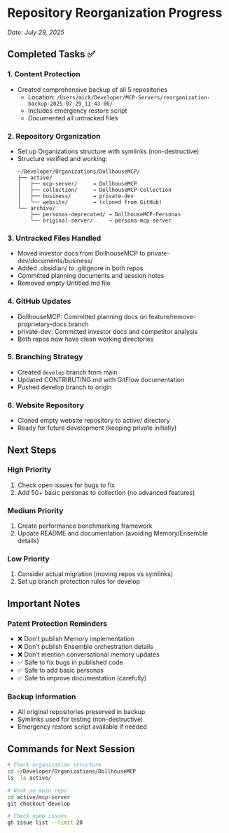 # Repository Reorganization Progress
*Date: July 29, 2025*

## Completed Tasks ✅

### 1. Content Protection
- Created comprehensive backup of all 5 repositories
  - Location: `/Users/mick/Developer/MCP-Servers/reorganization-backup-2025-07-29_11-43-00/`
  - Includes emergency restore script
  - Documented all untracked files

### 2. Repository Organization
- Set up Organizations structure with symlinks (non-destructive)
- Structure verified and working:
  ```
  ~/Developer/Organizations/DollhouseMCP/
  ├── active/
  │   ├── mcp-server/     → DollhouseMCP
  │   ├── collection/     → DollhouseMCP-Collection
  │   ├── business/       → private-dev
  │   └── website/        → (cloned from GitHub)
  └── archive/
      ├── personas-deprecated/ → DollhouseMCP-Personas
      └── original-server/     → persona-mcp-server
  ```

### 3. Untracked Files Handled
- Moved investor docs from DollhouseMCP to private-dev/documents/business/
- Added .obsidian/ to .gitignore in both repos
- Committed planning documents and session notes
- Removed empty Untitled.md file

### 4. GitHub Updates
- DollhouseMCP: Committed planning docs on feature/remove-proprietary-docs branch
- private-dev: Committed investor docs and competitor analysis
- Both repos now have clean working directories

### 5. Branching Strategy
- Created `develop` branch from main
- Updated CONTRIBUTING.md with GitFlow documentation
- Pushed develop branch to origin

### 6. Website Repository
- Cloned empty website repository to active/ directory
- Ready for future development (keeping private initially)

## Next Steps

### High Priority
1. Check open issues for bugs to fix
2. Add 50+ basic personas to collection (no advanced features)

### Medium Priority
1. Create performance benchmarking framework
2. Update README and documentation (avoiding Memory/Ensemble details)

### Low Priority
1. Consider actual migration (moving repos vs symlinks)
2. Set up branch protection rules for develop

## Important Notes

### Patent Protection Reminders
- ❌ Don't publish Memory implementation
- ❌ Don't publish Ensemble orchestration details
- ❌ Don't mention conversational memory updates
- ✅ Safe to fix bugs in published code
- ✅ Safe to add basic personas
- ✅ Safe to improve documentation (carefully)

### Backup Information
- All original repositories preserved in backup
- Symlinks used for testing (non-destructive)
- Emergency restore script available if needed

## Commands for Next Session
```bash
# Check organization structure
cd ~/Developer/Organizations/DollhouseMCP
ls -la active/

# Work on main repo
cd active/mcp-server
git checkout develop

# Check open issues
gh issue list --limit 20
```
